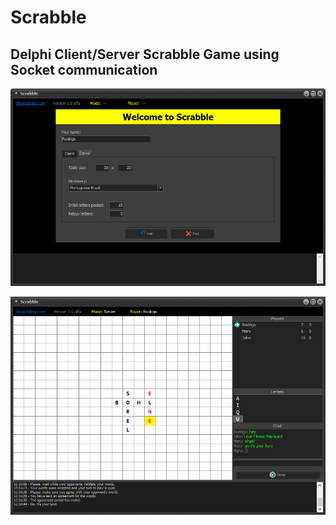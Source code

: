 # Scrabble

## Delphi Client/Server Scrabble Game using Socket communication

![Welcome screen](Images/demo_welcome.png)

![Playing screen](Images/demo_playing.png)